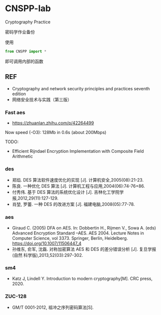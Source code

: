 # CNSPP-lab
Cryptography Practice

密码学作业备份

使用

```python
from CNSPP import *
```

即可调用内部的函数

## REF

- Cryptography and network security principles and practices seventh edition
- 网络安全技术与实践（第三版）

### Fast aes

- https://zhuanlan.zhihu.com/p/42264499

Now speed (-O3): 128Mb in 0.6s (about 200Mbps)

TODO:

- Efficient Rijndael Encryption Implementation with Composite Field Arithmetic

### des

- 郑焰. DES 算法软件速度优化的实现 [J]. 计算机安全,2005(08):21-23.
- 陈良. 一种优化 DES 算法 [J]. 计算机工程与应用,2004(06):74-76+86.
- 付秀伟. 基于 DES 算法的系统优化设计 [J]. 吉林化工学院学报,2012,29(11):127-129.
- 肖堃, 罗蕾. 一种 DES 的改进方案 [J]. 福建电脑,2008(05):77-78.

### aes

- Giraud C. (2005) DFA on AES. In: Dobbertin H., Rijmen V., Sowa A. (eds) Advanced Encryption Standard –AES. AES 2004. Lecture Notes in Computer Science, vol 3373. Springer, Berlin, Heidelberg. https://doi.org/10.1007/11506447_4
- 孙维东, 俞军, 沈磊. 对称加密算法 AES 和 DES 的差分错误分析 [J]. 复旦学报 (自然
科学版),2013,52(03):297-302.

### sm4

- Katz J, Lindell Y. Introduction to modern cryptography[M]. CRC press, 2020.

### ZUC-128

- GM/T 0001-2012, 祖冲之序列密码算法[S].

